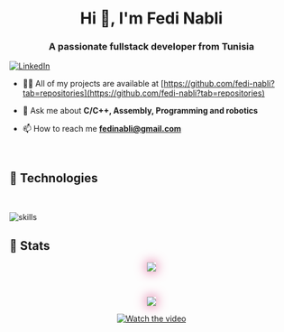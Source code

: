 <h1 align="center">Hi 👋, I'm Fedi Nabli</h1>
<h3 align="center">A passionate fullstack developer from Tunisia</h3>



[![LinkedIn](https://img.shields.io/badge/LinkedIn-%230077B5.svg?&style=flat-square&logo=linkedin&logoColor=white)](https://www.linkedin.com/in/fedi-nabli-76670219a/)

- 👨‍💻 All of my projects are available at [https://github.com/fedi-nabli?tab=repositories](https://github.com/fedi-nabli?tab=repositories)

- 💬 Ask me about **C/C++, Assembly, Programming and robotics**

- 📫 How to reach me **fedinabli@gmail.com**

</br>

## 🔧 Technologies

</br>

![skills](https://skillicons.dev/icons?i=c,cpp,cs,visualstudio,tensorflow,raspberrypi,vscode,html,css,js,ts,react,vue,angular,nextjs,redux,electron,materialui,tailwind,nodejs,express,nestjs,mysql,postgres,linux,bash,git,nginx,redis,mongo,firebase,unity,unrealengine,java,python,kotlin,swift,flutter,flask,django,spring,vim,vite,figma,ableton&theme=dark&perline=15)

<!-- <p align="center">
  <a href="https://skillicons.dev">
    <img src="https://skillicons.dev/icons?i=react,redux,tailwind,nodejs,express,linux,bash,git,mongo,c,cpp,vscode,python,tensorflow,raspberrypi&theme=light&perline=15" />
  </a>
</p>
</br> -->

## 🔧 Stats

<p align="center" >  
  <a href="https://github.com/anuraghazra/github-readme-stats" target="_blank" rel="noopener noreferrer"> 
    <img  src="https://github-readme-stats-jade-xi-63.vercel.app/api?s%2Cprs&username=fedi-nabli&locale=en&count_private=true&theme=radical&show_icons=true" style="box-shadow: 0 0 20px 0 #d83b7d;"/>
  </a>
</p>
</br>

<p align="center">
  <img src="https://github-readme-stats-jade-xi-63.vercel.app/api/top-langs/?username=fedi-nabli&langs_count=8&layout=compact&theme=radical" style="box-shadow: 0 0 20px 0 #d83b7d;" />
</p>

<div align="center">

[![Watch the video](https://i.pinimg.com/originals/d1/53/f0/d153f06b1496b168f2386b4e8290497d.gif)](https://youtu.be/skiNUaOS3mg)

</div>
